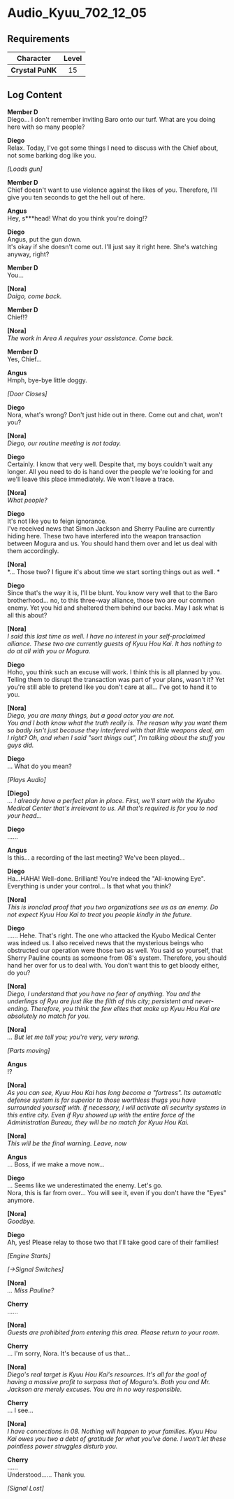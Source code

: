 # Audio_Kyuu_702_12_05
## Requirements
|   Character    |Level|
|----------------|:---:|
|**Crystal PuNK**| 15  |

## Log Content
**Member D**<br>
Diego… I don't remember inviting Baro onto our turf. What are you doing here with so many people?

**Diego**<br>
Relax. Today, I've got some things I need to discuss with the Chief about, not some barking dog like you.

*\[Loads gun\]*

**Member D**<br>
Chief doesn't want to use violence against the likes of you. Therefore, I'll give you ten seconds to get the hell out of here.

**Angus**<br>
Hey, s\*\*\*head! What do you think you're doing!?

**Diego**<br>
Angus, put the gun down. <br>
It's okay if she doesn't come out. I'll just say it right here. She's watching anyway, right?

**Member D**<br>
You...

**[Nora]**<br>
*Daigo, come back.*

**Member D**<br>
Chief!?

**[Nora]**<br>
*The work in Area A requires your assistance. Come back.*

**Member D**<br>
Yes, Chief...

**Angus**<br>
Hmph, bye\-bye little doggy.

*\[Door Closes\]*

**Diego**<br>
Nora, what's wrong? Don't just hide out in there. Come out and chat, won't you?

**[Nora]**<br>
*Diego, our routine meeting is not today.*

**Diego**<br>
Certainly. I know that very well. Despite that, my boys couldn't wait any longer. All you need to do is hand over the people we're looking for and we'll leave this place immediately. We won't leave a trace.

**[Nora]**<br>
*What people?*

**Diego**<br>
It's not like you to feign ignorance.<br>
I've received news that Simon Jackson and Sherry Pauline are currently hiding here. These two have interfered into the weapon transaction between Mogura and us. You should hand them over and let us deal with them accordingly. 

**[Nora]**<br>
*... Those two? I figure it's about time we start sorting things out as well. *

**Diego**<br>
Since that's the way it is, I'll be blunt. You know very well that to the Baro brotherhood... no, to this three\-way alliance, those two are our common enemy. Yet you hid and sheltered them behind our backs. May I ask what is all this about?

**[Nora]**<br>
*I said this last time as well. I have no interest in your self\-proclaimed alliance. These two are currently guests of Kyuu Hou Kai. It has nothing to do at all with you or Mogura.*

**Diego**<br>
Hoho, you think such an excuse will work. I think this is all planned by you. Telling them to disrupt the transaction was part of your plans, wasn't it? Yet you're still able to pretend like you don't care at all... I've got to hand it to you.

**[Nora]**<br>
*Diego, you are many things, but a good actor you are not.<br>
You and I both know what the truth really is. The reason why you want them so badly isn't just because they interfered with that little weapons deal, am I right? Oh, and when I said "sort things out", I'm talking about the stuff you guys did.*

**Diego**<br>
... What do you mean?

*\[Plays Audio\]*

**[Diego]**<br>
*... I already have a perfect plan in place. First, we'll start with the Kyubo Medical Center that's irrelevant to us. All that's required is for you to nod your head...*

**Diego**<br>
......

**Angus**<br>
Is this... a recording of the last meeting? We've been played...

**Diego**<br>
Ha...HAHA! Well\-done. Brilliant! You're indeed the "All\-knowing Eye". Everything is under your control... Is that what you think?

**[Nora]**<br>
*This is ironclad proof that you two organizations see us as an enemy. Do not expect Kyuu Hou Kai to treat you people kindly in the future.*

**Diego**<br>
…… Hehe. That's right. The one who attacked the Kyubo Medical Center was indeed us. I also received news that the mysterious beings who obstructed our operation were those two as well. You said so yourself, that Sherry Pauline counts as someone from 08's system. Therefore, you should hand her over for us to deal with. You don't want this to get bloody either, do you?

**[Nora]**<br>
*Diego, I understand that you have no fear of anything. You and the underlings of Ryu are just like the filth of this city; persistent and never\-ending. Therefore, you think the few elites that make up Kyuu Hou Kai are absolutely no match for you.*

**[Nora]**<br>
*... But let me tell you; you're very, very wrong.*

*\[Parts moving\]*

**Angus**<br>
!?

**[Nora]**<br>
*As you can see, Kyuu Hou Kai has long become a "fortress". Its automatic defense system is far superior to those worthless thugs you have surrounded yourself with. If necessary, I will activate all security systems in this entire city. Even if Ryu showed up with the entire force of the Administration Bureau, they will be no match for Kyuu Hou Kai.*

**[Nora]**<br>
*This will be the final warning. Leave, now*

**Angus**<br>
... Boss, if we make a move now...

**Diego**<br>
… Seems like we underestimated the enemy. Let's go. <br>
Nora, this is far from over... You will see it, even if you don't have the "Eyes" anymore.

**[Nora]**<br>
*Goodbye.*

**Diego**<br>
Ah, yes! Please relay to those two that I'll take good care of their families!

*\[Engine Starts\]*

*[→Signal Switches]*

**[Nora]**<br>
*... Miss Pauline?*

**Cherry**<br>
......

**[Nora]**<br>
*Guests are prohibited from entering this area. Please return to your room.*

**Cherry**<br>
... I'm sorry, Nora. It's because of us that...

**[Nora]**<br>
*Diego's real target is Kyuu Hou Kai's resources. It's all for the goal of having a massive profit to surpass that of Mogura's. Both you and Mr. Jackson are merely excuses. You are in no way responsible.*

**Cherry**<br>
... I see...

**[Nora]**<br>
*I have connections in 08. Nothing will happen to your families. Kyuu Hou Kai owes you two a debt of gratitude for what you've done. I won't let these pointless power struggles disturb you.*

**Cherry**<br>
……<br>
Understood...... Thank you.

*[Signal Lost]*